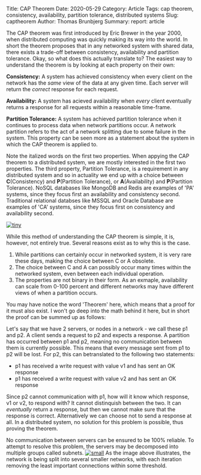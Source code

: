 Title: CAP Theorem
Date: 2020-05-29
Category: Article
Tags: cap theorem, consistency, availability, partition tolerance, distributed systems
Slug: captheorem
Author: Thomas Brunbjerg
Summary: 
report: article

The CAP theorem was first introduced by Eric Brewer in the year 2000, when distributed computing was quickly making its way into the world. In short the theorem proposes that in any networked system with shared data, there exists a trade-off between consistency, availability and partition tolerance. Okay, so what does this actually translate to? The easiest way to understand the theorem is by looking at each property on their own:

**Consistency:** A system has achieved consistency when every client on the network has the *same* view of the data at any given time. Each server will return the *correct* response for each request. 

**Availability:** A system has acieved availability when *every* client eventually returns a response for all requests within a reasonable time-frame. 

**Partition Tolerance:** A system has achieved partition tolerance when it continues to process data when network partitions occur. A network partition refers to the act of a network splitting due to some failure in the system. This property can be seen more as a statement about the system in which the CAP theorem is applied to.  

Note the italized words on the first two properties. When appying the CAP theorem to a distributed system, we are mostly interested in the first two properties. The third property, Partition Tolerance, is a requirement in any distributed system and so in actuality we end up with a choice between **C**(Consistency) and **P**(Partition Tolerance), or **A**(Availability) and **P**(Partition Tolerance). NoSQL databases like MongoDB and Redis are examples of 'PA' systems, since they focus first an availability and consistency second. Traditional relational databses like MSSQL and Oracle Database are examples of 'CA' systems, since they focus first on consistency and availability second.

[![tiny]({filename}/img/article/cap_theorem.jpeg)]({filename}/img/article//cap_theorem.jpeg)

While this method of understanding the CAP theorem is simple, it is, however, not entirely true. Several reasons exist as to why this is the case.
1. While partitions can certainly occur in networked system, it is very rare these days, making the choice between C or A obsolete.
2. The choice between C and A can possibly occur many times within the networked system, even between each individual operation. 
3. The properties are not binary in their form. As an exmaple, availability can scale from 0-100 percent and different networks may have different views of when a partition occurs.

You may have notice the word 'Theorem' here, which means that a proof for it must also exist. I won't go deep into the math behind it here, but in short the proof can be summed up as follows:

Let's say that we have 2 servers, or nodes in a network - we call these p1 and p2. A client sends a request to p2 and expects a response. A partition has occurred between p1 and p2, meaning no communication between them is currently possible. This means that every message sent from p1 to p2 will be lost. For p2, this can betranslated to the following two statements:

* p1 has received a write request  with value v1 and has sent an OK response
* p1 has received a write request with value v2 and has sent an OK response

Since p2 cannot communication with p1, how will it know which response, v1 or v2, to respond with? It cannot distinquish between the two. It can *eventually* return a response, but then we cannot make sure that the response is correct. Alternatively we can choose not to send a response at all. In a distributed system, no solution for this problem is possible, thus proving the theorem. 

No communication between servers can be ensured to be 100% reliable. To attempt to resolve this problem, the servers may be decomposed into multiple groups called subnets. 
[![small]({filename}/img/article/networkPartition.png)]({filename}/img/article//networkPartition.png)
As the image above illustrates, the network is being split into several smaller networks, with each iteration removing the least important connections within some threshold.
